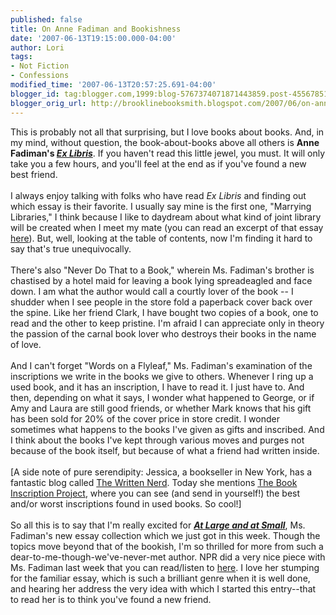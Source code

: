 ```yaml
---
published: false
title: On Anne Fadiman and Bookishness
date: '2007-06-13T19:15:00.000-04:00'
author: Lori
tags:
- Not Fiction
- Confessions
modified_time: '2007-06-13T20:57:25.691-04:00'
blogger_id: tag:blogger.com,1999:blog-5767374071871443859.post-455678510571592219
blogger_orig_url: http://brooklinebooksmith.blogspot.com/2007/06/on-anne-fadiman-and-bookishness.html
---
```


This is probably not all that surprising, but I love books about books. And, in my mind, without question, the book-about-books above all others is <strong>Anne Fadiman's <em><a href="http://brookline.booksense.com/NASApp/store/Product?s=showproduct&isbn=9780374527228">Ex Libris</a></em></strong>. If you haven't read this little jewel, you must. It will only take you a few hours, and you'll feel at the end as if you've found a new best friend.<br /><br />I always enjoy talking with folks who have read <em>Ex Libris</em> and finding out which essay is their favorite. I usually say mine is the first one, "Marrying Libraries," I think because I like to daydream about what kind of joint library will be created when I meet my mate (you can read an excerpt of that essay <a href="http://www.spiritcatchesyou.com/exlibrisexcerpt.htm">here</a>). But, well, looking at the table of contents, now I'm finding it hard to say that's true unequivocally.<br /><br />There's also "Never Do That to a Book," wherein Ms. Fadiman's brother is chastised by a hotel maid for leaving a book lying spreadeagled and face down. I am what the author would call a courtly lover of the book -- I shudder when I see people in the store fold a paperback cover back over the spine. Like her friend Clark, I have bought two copies of a book, one to read and the other to keep pristine. I'm afraid I can appreciate only in theory the passion of the carnal book lover who destroys their books in the name of love.<br /><br />And I can't forget "Words on a Flyleaf," Ms. Fadiman's examination of the inscriptions we write in the books we give to others. Whenever I ring up a used book, and it has an inscription, I have to read it. I just have to. And then, depending on what it says, I wonder what happened to George, or if Amy and Laura are still good friends, or whether Mark knows that his gift has been sold for 20% of the cover price in store credit. I wonder sometimes what happens to the books I've given as gifts and inscribed. And I think about the books I've kept through various moves and purges not because of the book itself, but because of what a friend had written inside.<br /><br />[A side note of pure serendipity: Jessica, a bookseller in New York, has a fantastic blog called <a href="http://writtennerd.blogspot.com/">The Written Nerd</a>. Today she mentions <a href="http://bookinscriptions.com/books/">The Book Inscription Project</a>, where you can see (and send in yourself!) the best and/or worst inscriptions found in used books. So cool!]<br /><br />So all this is to say that I'm really excited for <strong><em><a href="http://brookline.booksense.com/NASApp/store/Product?s=showproduct&isbn=9780374106621">At Large and at Small</a></em></strong>, Ms. Fadiman's new essay collection which we just got in this week. Though the topics move beyond that of the bookish, I'm so thrilled for more from such a dear-to-me-though-we've-never-met author. NPR did a very nice piece with Ms. Fadiman last week that you can read/listen to <a href="http://www.npr.org/templates/story/story.php?storyId=10785932">here</a>. I love her stumping for the familiar essay, which is such a brilliant genre when it is well done, and hearing her address the very idea with which I started this entry--that to read her is to think you've found a new friend.